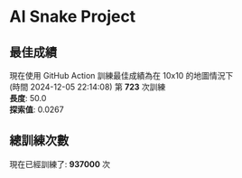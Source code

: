 
# AI Snake Project

## **最佳成績**
































































































































































































































































現在使用 GitHub Action 訓練最佳成績為在 10x10 的地圖情況下  
(時間 2024-12-05 22:14:08) 第 **723** 次訓練  
**長度**: 50.0  
**探索值**: 0.0267

































































































































































































































































































































































































































































































































## 總訓練次數
現在已經訓練了: **937000** 次
